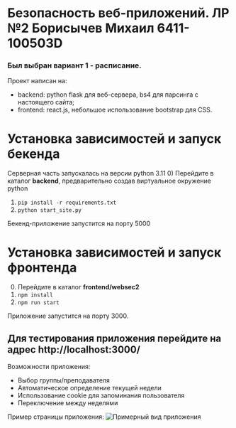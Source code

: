 # Безопасность веб-приложений. ЛР №2 Борисычев Михаил 6411-100503D

### Был выбран вариант 1 - расписание.
Проект написан на:
- backend: python flask для веб-сервера, bs4 для парсинга с настоящего сайта;
- frontend: react.js, небольшое использование bootstrap для CSS.


# Установка зависимостей и запуск бекенда
Серверная часть запускалась на версии python 3.11
0) Перейдите в каталог **backend**, предварительно создав виртуальное окружение python
1) `pip install -r requirements.txt`
2) `python start_site.py`

Бекенд-приложение запустится на порту 5000

# Установка зависимостей и запуск фронтенда
0) Перейдите в каталог **frontend/websec2**
1) `npm install`
2) `npm run start`

Приложение запустится на порту 3000.

## Для тестирования приложения перейдите на адрес http://localhost:3000/

Возможности приложения:
- Выбор группы/преподавателя
- Автоматическое определение текущей недели
- Использование cookie для запоминания пользователя
- Переключение между неделями

Пример страницы приложения:
![Примерный вид приложения](https://i.imgur.com/djw8Dfk.png)